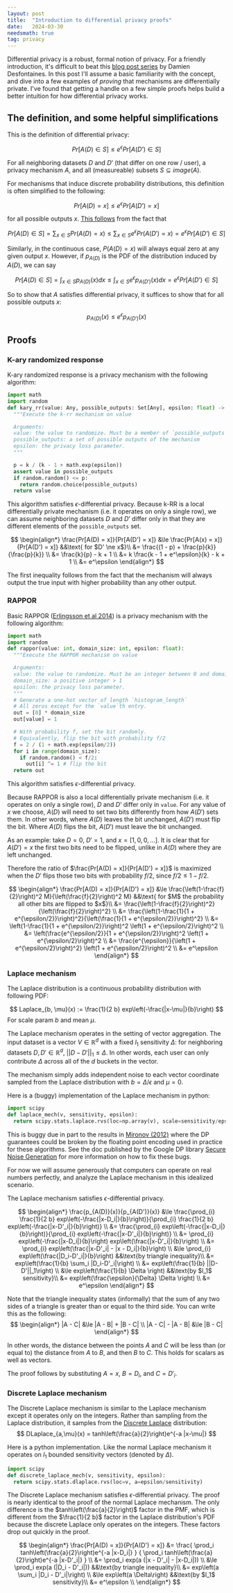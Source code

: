 ```yaml
---
layout: post
title:  "Introduction to differential privacy proofs"
date:   2024-03-30
needsmath: true
tag: privacy
---
```


Differential privacy is a robust, formal notion of privacy. For a friendly introduction, it's difficult to beat
this [blog post series](https://desfontain.es/privacy/friendly-intro-to-differential-privacy.html) by Damien Desfontaines.
In this post I'll assume a basic familiarity with the concept, and dive into a few examples of _proving_ that mechanisms are differentially private. I've found that getting a handle on a few simple proofs helps build a better intuition for how differential privacy works.

## The definition, and some helpful simplifications
This is the definition of differential privacy:

$$
Pr[A(D) \in S] \le e^\epsilon Pr[A(D’) \in S]
$$

For all neighboring datasets $D$ and $D’$ (that differ on one row / user), a privacy mechanism $A$, and all (measureable) subsets $S \subseteq image(A)$.

For mechanisms that induce discrete probability distributions, this definition is often simplified to the following:

$$
Pr[A(D) = x] \le e^\epsilon Pr[A(D’) = x]
$$

for all possible outputs $x$. [This follows](https://cstheory.stackexchange.com/a/50824) from the fact that

$$
Pr[A(D) \in S] = \sum_{x \in S} Pr(A(D) = x) \le \sum_{x \in S} e^\epsilon Pr(A(D') = x) = e^\epsilon Pr[A(D’) \in S]
$$

Similarly, in the continuous case, $P(A(D) = x)$ will always equal zero at any given output $x$. However, if $p_{A(D)}$ is the PDF of the distribution induced by $A(D)$, we can say

$$
Pr[A(D) \in S] = \int_{x \in S} p_{A(D)}(x) dx \le \int_{x \in S} e^\epsilon p_{A(D')}(x) dx = e^\epsilon Pr[A(D’) \in S]
$$

So to show that $A$ satisfies differential privacy, it suffices to show that for all possible outputs $x$:

$$
p_{A(D)}(x) \le e^\epsilon p_{A(D')}(x)
$$

## Proofs

### K-ary randomized response
K-ary randomized response is a privacy mechanism with the following algorithm:
```python
import math
import random
def kary_rr(value: Any, possible_outputs: Set[Any], epsilon: float) -> Any:
  """Execute the k-rr mechanism on value

  Arguments:
  value: the value to randomize. Must be a member of `possible_outputs`
  possible_outputs: a set of possible outputs of the mechanism
  epsilon: the privacy loss parameter.
  """

  p = k / (k - 1 + math.exp(epsilon))
  assert value in possible_outputs
  if random.random() <= p:
    return random.choice(possible_outputs)
  return value
```

This algorithm satisfies $\epsilon$-differential privacy. Because k-RR is a local differentially private mechanism (i.e. it operates on only a single row), we can assume neighboring datasets $D$ and $D’$ differ only in that they are different elements of the `possible_outputs` set.

$$
\begin{align*}
\frac{Pr[A(D) = x]}{Pr[A(D') = x]} &\le \frac{Pr[A(x) = x]}{Pr[A(D') = x]} &&\text{ for $D' \ne x$}\\
&= \frac{(1 - p) + \frac{p}{k}}{\frac{p}{k}} \\
&= \frac{k}{p} - k + 1 \\
&= k \frac{k - 1 + e^\epsilon}{k} - k + 1 \\
&= e^\epsilon
\end{align*}
$$

The first inequality follows from the fact that the mechanism will always output the true input with higher probability than any other output.

### RAPPOR

Basic RAPPOR ([Erlingsson et al 2014](https://static.googleusercontent.com/media/research.google.com/en//pubs/archive/42852.pdf))
is a privacy mechanism with the following algorithm:

```python
import math
import random
def rappor(value: int, domain_size: int, epsilon: float):
  """Execute the RAPPOR mechanism on value

  Arguments:
  value: the value to randomize. Must be an integer between 0 and domain_size - 1
  domain_size: a positive integer > 1
  epsilon: the privacy loss parameter.
  """
  # Generate a one-hot vector of length `histogram_length`
  # All zeros except for the `value`th entry.
  out = [0] * domain_size
  out[value] = 1

  # With probability f, set the bit randomly.
  # Equivalently, flip the bit with probability f/2
  f = 2 / (1 + math.exp(epsilon/2))
  for i in range(domain_size):
    if random.random() < f/2:
      out[i] ^= 1 # flip the bit
  return out
```

This algorithm satisfies $\epsilon$-differential privacy.

Because RAPPOR is also a local differentially private mechanism (i.e. it operates on only a single row), $D$ and $D’$ differ only in `value`. For any value of $x$ we choose, $A(D)$ will need to set two bits differently from how $A(D')$ sets them. In other words,
where $A(D)$ leaves the bit unchanged, $A(D')$ must flip the bit. Where $A(D)$ flips the bit, $A(D')$ must leave the bit unchanged.

As an example: take $D = 0$, $D' = 1$, and $x = [1, 0, 0, ...]$. It is clear that for $A(D') = x$ the first two bits need to be flipped, unlike in $A(D)$
where they are left unchanged.

Therefore the ratio of $\frac{Pr[A(D) = x]}{Pr[A(D') = x]}$ is maximized when the $D'$ flips those two bits with probability $f/2$, since $f/2 \le 1 - f/2$.

$$
\begin{align*}
\frac{Pr[A(D) = x]}{Pr[A(D') = x]} &\le
\frac{\left(1-\frac{f}{2}\right)^2 M}{\left(\frac{f}{2}\right)^2 M} &&\text{ for $M$ the probability all other bits are flipped to $x$}\\
&= \frac{\left(1-\frac{f}{2}\right)^2}{\left(\frac{f}{2}\right)^2} \\
&= \frac{\left(1-\frac{1}{1 + e^{\epsilon/2}}\right)^2}{\left(\frac{1}{1 + e^{\epsilon/2}}\right)^2} \\
&= \left(1-\frac{1}{1 + e^{\epsilon/2}}\right)^2 \left(1 + e^{\epsilon/2}\right)^2 \\
&= \left(\frac{e^{\epsilon/2}}{1 + e^{\epsilon/2}}\right)^2 \left(1 + e^{\epsilon/2}\right)^2 \\
&= \frac{e^{\epsilon}}{\left(1 + e^{\epsilon/2}\right)^2} \left(1 + e^{\epsilon/2}\right)^2 \\
&= e^\epsilon
\end{align*}
$$

### Laplace mechanism

The Laplace distribution is a continuous probability distribution with following PDF:

$$
Laplace_{b, \mu}(x) := \frac{1}{2 b} exp\left(-\frac{|x-\mu|}{b}\right)
$$
For scale param $b$ and mean $\mu$.

The Laplace mechanism operates in the setting of vector aggregation.
The input dataset is a vector $V \in \mathbb{R}^d$ with a fixed $l_1$ sensitivity $\Delta$: for neighboring datasets $D, D' \in \mathbb{R}^d$,
$||D-D'||_1 \le \Delta$. In other words, each user can only contribute $\Delta$ across all of the $d$ buckets in the vector.

The mechanism simply adds independent noise to each vector coordinate sampled from the Laplace distribution with $b = \Delta/\epsilon$ and $\mu = 0$.

Here is a (buggy) implementation of the Laplace mechanism in python:
```python
import scipy
def laplace_mech(v, sensitivity, epsilon):
  return scipy.stats.laplace.rvs(loc=np.array(v), scale=sensitivity/epsilon)
```
This is buggy due in part to the results in [Mironov (2012)](https://www.microsoft.com/en-us/research/wp-content/uploads/2012/10/lsbs.pdf)
where the DP guarantees could be broken by the floating point encoding used in practice for these algorithms. See the doc
published by the Google DP library [Secure Noise Generation](https://github.com/google/differential-privacy/blob/main/common_docs/Secure_Noise_Generation.pdf)
for more information on how to fix these bugs.

For now we will assume generously that computers can operate on real numbers perfectly, and analyze the Laplace mechanism in this idealized scenario.

The Laplace mechanism satisfies $\epsilon$-differential privacy.

$$
\begin{align*}
\frac{p_{A(D)}(x)}{p_{A(D')}(x)} &\le \frac{\prod_{i} \frac{1}{2 b} exp\left(-\frac{|x-D_i|}{b}\right)}{\prod_{i} \frac{1}{2 b} exp\left(-\frac{|x-D'_i|}{b}\right)} \\
&= \frac{\prod_{i} exp\left(-\frac{|x-D_i|}{b}\right)}{\prod_{i} exp\left(-\frac{|x-D'_i|}{b}\right)} \\
&= \prod_{i} exp\left(-\frac{|x-D_i|}{b}\right) exp\left(\frac{|x-D'_i|}{b}\right) \\
&= \prod_{i} exp\left(\frac{|x-D'_i| - |x - D_i|}{b}\right) \\
&\le \prod_{i} exp\left(\frac{|D_i-D'_i|}{b}\right) &&\text{by triangle inequality}\\
&= exp\left(\frac{1}{b} \sum_i |D_i-D'_i|\right) \\
&= exp\left(\frac{1}{b} ||D-D'||_1\right) \\
&\le exp\left(\frac{1}{b} \Delta \right) &&\text{by $l_1$ sensitivity}\\
&= exp\left(\frac{\epsilon}{\Delta} \Delta \right) \\
&= e^\epsilon
\end{align*}
$$

Note that the triangle inequality states (informally) that the sum of any two sides of a triangle is greater than or equal to the third side.
You can write this as the following:
$$
\begin{align*}
|A - C| &\le |A - B| + |B - C| \\
|A - C| - |A - B| &\le |B - C|
\end{align*}
$$

In other words, the distance between the points $A$ and $C$ will be less than (or equal to) the distance from $A$ to $B$, and then $B$ to $C$. This holds for scalars as well as vectors.


The proof follows by substituting $A = x$, $B = D_i$, and $C = D'_i$.

### Discrete Laplace mechanism
The Discrete Laplace mechanism is similar to the Laplace mechanism except it operates only on the integers.
Rather than sampling from the Laplace distribution, it samples from the [Discrete Laplace](https://docs.scipy.org/doc/scipy/tutorial/stats/discrete_dlaplace.html) distribution:
$$
DLaplace_{a,\mu}(x) = tanh\left(\frac{a}{2}\right)e^{-a |x-\mu|}
$$

Here is a python implementation. Like the normal Laplace mechanism it operates on $l_1$ bounded sensitivity vectors (denoted by $\Delta$).
```python
import scipy
def discrete_laplace_mech(v, sensitivity, epsilon):
  return scipy.stats.dlaplace.rvs(loc=v, a=epsilon/sensitivity)
```

The Discrete Laplace mechanism satisfies $\epsilon$-differential privacy. The proof is nearly identical to the proof of the normal Laplace mechanism.
The only difference is the $tanh\left(\frac{a}{2}\right)$ factor in the PMF, which is different from the $\frac{1}{2 b}$ factor in the Laplace distribution's PDF because
the discrete Laplace only operates on the integers. These factors drop out quickly in the proof.

$$
\begin{align*}
\frac{Pr[A(D) = x]}{Pr[A(D') = x]} &=
\frac{ \prod_i tanh\left(\frac{a}{2}\right)e^{-a |x-D_i|} } { \prod_i tanh\left(\frac{a}{2}\right)e^{-a |x-D'_i|} } \\
&= \prod_i exp(a (|x - D'_i| - |x-D_i|)) \\
&\le \prod_i exp(a (|D_i - D'_i|)) &&\text{by triangle inequality}\\
&= exp\left(a \sum_i |D_i - D'_i|\right) \\
&\le exp\left(a \Delta\right) &&\text{by $l_1$ sensitivity}\\
&= e^\epsilon \\
\end{align*}
$$